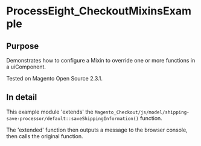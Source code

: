 # ProcessEight_CheckoutMixinsExample

## Purpose
Demonstrates how to configure a Mixin to override one or more functions in a uiComponent.

Tested on Magento Open Source 2.3.1.

## In detail

This example module 'extends' the `Magento_Checkout/js/model/shipping-save-processor/default::saveShippingInformation()` function.

The 'extended' function then outputs a message to the browser console, then calls the original function.

